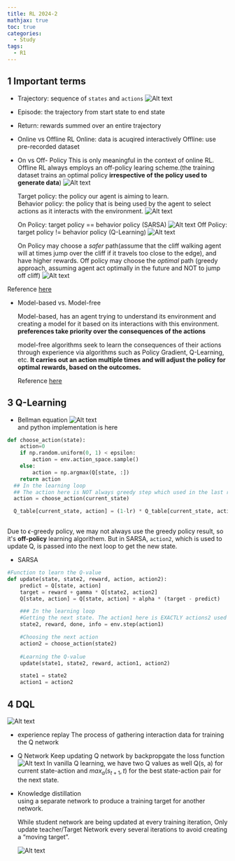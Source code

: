 ```yaml
---
title: RL 2024-2
mathjax: true
toc: true
categories:
  - Study 
tags:
  - R1
---
```


## 1 Important terms
- Trajectory: sequence of `states` and `actions`
![Alt text](/assets/images/2024/24-03-26-RL24-1_files//basic2.png)
- Episode: the trajectory from start state to end state
- Return: rewards summed over an entire trajectory

- Online vs Offline RL
Online: data is acuqired interactively
Offline: use pre-recorded dataset

- On vs Off- Policy
This is only meaningful in the context of online RL. Offline RL always employs an off-policy learing scheme.(the training dataset trains an optimal policy **irrespective of the policy used to generate data**) 
![Alt text](/assets/images/2024/24-03-26-RL24-1_files/onoffpolicy.png)

  Target policy: the policy our agent is aiming to learn.  
  Behavior policy: the policy that is being used by the agent to select actions as it interacts with the environment. 
![Alt text](/assets/images/2024/24-03-26-RL24-1_files/targetbehavior.png)


  On Policy:  target policy == behavior policy (SARSA) 
![Alt text](/assets/images/2024/24-03-26-RL24-1_files/sarsa.png)
  Off Policy: target policy != behavior policy (Q-Learning)
![Alt text](/assets/images/2024/24-03-26-RL24-1_files/qlearning.png)

  On Policy may choose a *safer* path(assume that the cliff walking agent will at times jump over the cliff if it travels too close to the edge), and have higher rewards. Off policy may choose the *optimal* path (greedy approach, assuming agent act optimally in the future and NOT to jump off cliff)
![Alt text](/assets/images/2024/24-03-26-RL24-1_files/saferoptimal.png)

Reference [here](https://core-robotics.gatech.edu/2022/02/28/bootcamp-summer-2020-week-4-on-policy-vs-off-policy-reinforcement-learning/)

- Model-based vs. Model-free

  Model-based, has an agent trying to understand its environment and creating a model for it based on its interactions with this environment. **preferences take priority over the consequences of the actions**

  model-free algorithms seek to learn the consequences of their actions through experience via algorithms such as Policy Gradient, Q-Learning, etc. **It carries out an action multiple times and will adjust the policy for optimal rewards, based on the outcomes.**

  Reference [here](https://neptune.ai/blog/model-based-and-model-free-reinforcement-learning-pytennis-case-study)
## 3 Q-Learning
- Bellman equation
![Alt text](/assets/images/2024/24-03-26-RL24-1_files/bellman.png)  
  and python implementation is here
```python  
def choose_action(state):
    action=0
    if np.random.uniform(0, 1) < epsilon:
        action = env.action_space.sample()
    else:
        action = np.argmax(Q[state, :])
    return action
  ## In the learning loop
  ## The action here is NOT always greedy step which used in the last round of Q update
  action = choose_action(current_state)

  Q_table[current_state, action] = (1-lr) * Q_table[current_state, action] +lr*(reward + gamma*max(Q_table[next_state,:]))
        
  ```
  Due to $\epsilon$-greedy policy, we may not always use the greedy policy result, so it's **off-policy** learning algorithem. But in SARSA, `action2`, which is used to update Q, is passed into the next loop to get the new state. 

- SARSA 

```python  
#Function to learn the Q-value
def update(state, state2, reward, action, action2):
    predict = Q[state, action]
    target = reward + gamma * Q[state2, action2]
    Q[state, action] = Q[state, action] + alpha * (target - predict)

    ### In the learning loop
    #Getting the next state. The action1 here is EXACTLY actions2 used to in the last round of Q udpate
    state2, reward, done, info = env.step(action1)

    #Choosing the next action
    action2 = choose_action(state2)
      
    #Learning the Q-value
    update(state1, state2, reward, action1, action2)

    state1 = state2
    action1 = action2

```

## 4 DQL
![Alt text](/assets/images/2024/24-03-26-RL24-1_files/dql.png)  
- experience replay
The process of gathering interaction data for training the Q network
- Q Network
Keep updating Q network by backpropgate the loss function
![Alt text](/assets/images/2024/24-03-26-RL24-1_files/loss.png) 
In vanilla Q learning, we have two Q values as well
Q(s, a) for current state-action and $max_{a}(s_{t+1},t)$ for the best state-action pair for the next state.

- Knowledge distillation  
using a separate network to produce a training target for another network.

  While student network are being updated at every training iteration, Only update teacher/Target Network every several iterations to avoid creating a “moving target”.

  ![Alt text](/assets/images/2024/24-03-26-RL24-1_files/studentteacher.png) 
